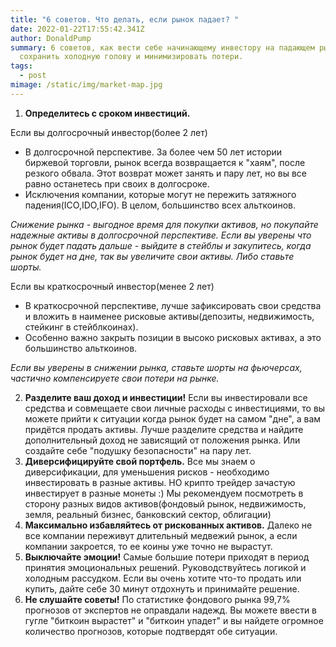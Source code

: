 ```yaml
---
title: "6 советов. Что делать, если рынок падает? "
date: 2022-01-22T17:55:42.341Z
author: DonaldPump
summary: 6 советов, как вести себе начинающему инвестору на падающем рынке. Как
  сохранить холодную голову и минимизировать потери.
tags:
  - post
mimage: /static/img/market-map.jpg
---
```

1. **Определитесь с сроком инвестиций.**

Если вы долгосрочный инвестор(более 2 лет) 

* В долгосрочной перспективе. За более чем 50 лет истории биржевой торговли, рынок всегда возвращается к "хаям", после резкого обвала. Этот возврат может занять и пару лет, но вы все равно останетесь при своих в долгосроке. 
* Исключения компании, которые могут не пережить затяжного падения(ICO,IDO,IFO). В целом, большинство всех альткоинов.

*Снижение рынка - выгодное время для покупки активов, но покупайте надежные активы в долгосрочной перспективе. Если вы уверены что рынок будет падать дальше - выйдите в стейблы и закупитесь, когда рынок будет на дне, так вы увеличите свои активы. Либо ставьте шорты.*

Если вы краткосрочный инвестор(менее 2 лет)

* В краткосрочной перспективе, лучше зафиксировать свои средства и вложить в наименее рисковые активы(депозиты, недвижимость, стейкинг в стейблкоинах). 
* Особенно важно закрыть позиции в высоко рисковых активах, а это большинство альткоинов.

*Если вы уверены в снижении рынка, ставьте шорты на фьючерсах, частично компенсируете свои потери на рынке.*

2. **Разделите ваш доход и инвестиции!**
   Если вы инвестировали все средства и совмещаете свои личные расходы с инвестициями, то вы можете прийти к ситуации когда рынок будет на самом "дне", а вам придётся продать активы. Лучше разделите средства и найдите дополнительный доход не зависящий от положения рынка. Или создайте себе "подушку безопасности" на пару лет.
3. **Диверсифицируйте свой портфель.**
   Все мы знаем о диверсификации, для уменьшения рисков - необходимо инвестировать в разные активы. НО крипто трейдер зачастую инвестирует в разные монеты :) Мы рекомендуем посмотреть в сторону разных видов активов(фондовый рынок, недвижимость, земля, реальный бизнес, банковский сектор, облигации)
4. **Максимально избавляйтесь от рискованных активов.**
   Далеко не все компании переживут длительный медвежий рынок, а если компании закроется, то ее коины уже точно не вырастут. 
5. **Выключайте эмоции!**
   Самые большие потери приходят в период принятия эмоциональных решений. Руководствуйтесь логикой и холодным рассудком. Если вы очень хотите что-то продать или купить, дайте себе 30 минут отдохнуть и принимайте решение.
6. **Не слушайте советы!** 
   По статистике фондового рынка 99,7% прогнозов от экспертов не оправдали надежд. Вы можете ввести в гугле "биткоин вырастет" и "биткоин упадет" и вы найдете огромное количество прогнозов, которые подтвердят обе ситуации.